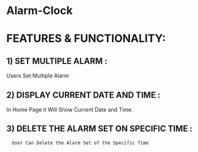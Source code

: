 # Alarm-Clock

# FEATURES & FUNCTIONALITY:
## 1) SET  MULTIPLE ALARM  :
   Users Set Multiple Alarm  
   
## 2) DISPLAY CURRENT DATE AND TIME :
  In Home Page it Will Show Current Date and Time. 

## 3) DELETE THE ALARM SET ON SPECIFIC TIME :
      User Can Delete the Alarm Set of the Specific Time
